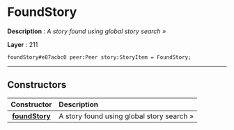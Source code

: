 # FoundStory

**Description** : *A story found using global story search &raquo;*

**Layer** : 211

```tl
foundStory#e87acbc0 peer:Peer story:StoryItem = FoundStory;
```

---

## Constructors

| Constructor | Description |
| :---: | :--- |
| [**foundStory**](constructor/foundStory) | A story found using global story search » |
